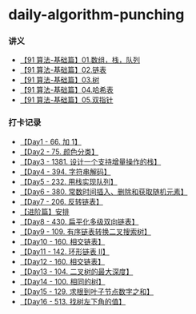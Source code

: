 # daily-algorithm-punching
### 讲义
- [【91 算法-基础篇】01.数组，栈，队列](https://github.com/leetcode-pp/91alg-1/blob/master/basic-01.md)
- [【91 算法-基础篇】02.链表](https://github.com/leetcode-pp/91alg-1/blob/master/basic-02.md)
- [【91 算法-基础篇】03.树](https://github.com/leetcode-pp/91alg-1/blob/master/basic-03.md)
- [【91 算法-基础篇】04.哈希表](https://github.com/leetcode-pp/91alg-1/blob/master/basic-04.md)
- [【91 算法-基础篇】05.双指针](https://github.com/leetcode-pp/91alg-1/blob/master/basic-05.md)
### 打卡记录
- [【Day1 - 66. 加 1】](https://github.com/wiiinfille/daily-algorithm-punching/blob/master/Day1.md)
- [【Day2 - 75. 颜色分类】]()
- [【Day3 - 1381. 设计一个支持增量操作的栈】]()
- [【Day4 - 394. 字符串解码】]()
- [【Day5 - 232. 用栈实现队列】]()
- [【Day6 - 380. 常数时间插入、删除和获取随机元素】]()
- [【Day7 - 206. 反转链表】]()
- [【进阶篇】安排]()
- [【Day8 - 430. 扁平化多级双向链表】]()
- [【Day9 - 109. 有序链表转换二叉搜索树】]()
- [【Day10 - 160. 相交链表】]()
- [【Day11 - 142. 环形链表 II】]()
- [【Day12 - 160. 相交链表】]()
- [【Day13 - 104. 二叉树的最大深度】]()
- [【Day14 - 100. 相同的树】]()
- [【Day15 - 129. 求根到叶子节点数字之和】]()
- [【Day16 - 513. 找树左下角的值】]()
